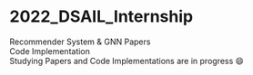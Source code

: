 # 2022_DSAIL_Internship 
Recommender System & GNN Papers  
Code Implementation  
Studying Papers and Code Implementations are in progress :smile:
